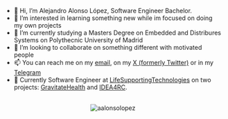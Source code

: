 - 👋 Hi, I’m Alejandro Alonso López, Software Engineer Bachelor.
- 👀 I’m interested in learning something new while im focused on doing my own projects
- 🌱 I’m currently studying a Masters Degree on Embedded and Distribures Systems on Polythecnic University of Madrid
- 💞️ I’m looking to collaborate on something different with motivated people
- 📫 You can reach me on my [email](mailto:aalonsopersonal@gmail.com), on my [X (formerly Twitter)](https://twitter.com/alexxistyping/) or in my [Telegram](https://t.me/aalonsolopz)
- 💼 Currently Software Engineer at [LifeSupportingTechnologies](https://lst.tfo.upm.es) on two projects: [GravitateHealth](https://github.com/Gravitate-Health) and [IDEA4RC](https://github.com/idea4rc).
<br></br>
<p align="center"> <img src="https://github-readme-stats.vercel.app/api?username=aalonsolopez&show_icons=true&theme=one_dark_pro" alt="aalonsolopez" />
